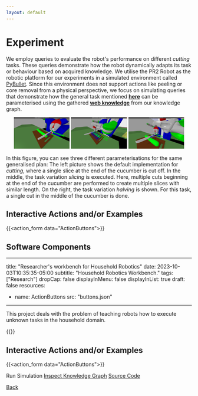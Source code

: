 ```yaml
---
layout: default
---
```


# Experiment

We employ queries to evaluate the robot's performance on different *cutting* tasks.
These queries demonstrate how the robot dynamically adapts its task or behaviour based on acquired knowledge.
We utilise the PR2 Robot as the robotic platform for our experiments in a simulated environment called [PyBullet](https://github.com/bulletphysics/bullet3).
Since this environment does not support actions like peeling or core removal from a physical perspective, we focus on simulating queries that demonstrate how the general task mentioned **[here](https://food-ninja.github.io/FoodCutting/Architecture.html)** can be parameterised using the gathered **[web knowledge](https://food-ninja.github.io/FoodCutting/Knowledge.html)** from our knowledge graph.

<p align="center" width="90%">
      <img width="30%" src="img/oneslice.png"/>
      <img width="30%" src="img/sclicing.png"/>
      <img width="30%" src="img/sqlcutcocu.png"/>
</p>

In this figure, you can see three different parameterisations for the same generalised plan:
The left picture shows the default implementation for *cutting*, where a single slice at the end of the cucumber is cut off.
In the middle, the task variation *slicing* is executed. Here, multiple cuts beginning at the end of the cucumber are performed to create multiple slices with similar length.
On the right, the task variation *halving* is shown. For this task, a single cut in the middle of the cucumber is done.



Interactive Actions and/or Examples
---

{{<action_form data="ActionButtons">}}



Software Components
---
---
title: "Researcher's workbench for Household Robotics"
date: 2023-10-03T10:35:35-05:00
subtitle: "Household Robotics Workbench."
tags: ["Research"]
dropCap: false
displayInMenu: false
displayInList: true
draft: false
resources:
- name: ActionButtons
  src: "buttons.json"
---

This project deals with the problem of teaching robots how to execute unknown tasks in the household domain.

<param class="hidde-after-preview">
{{<action_form data="ActionButtons">}}

<!--more-->



Interactive Actions and/or Examples
---

{{<action_form data="ActionButtons">}}


<div>
<a class="btn btn-primary" disabled target="_blank">Run Simulation</a>
<a class="btn btn-primary" target="_blank" href="https://binder.intel4coro.de/v2/gh/Food-Ninja/FoodCutting.git/HEAD?urlpath=notebooks%2Fnotebooks%2FFoodCuttingQueries.ipynb">Inspect Knowledge Graph</a>
<a class="btn btn-success" target="_blank" href="https://github.com/Food-Ninja/FoodCutting">Source Code</a>
</div>

[Back](./index.html)
